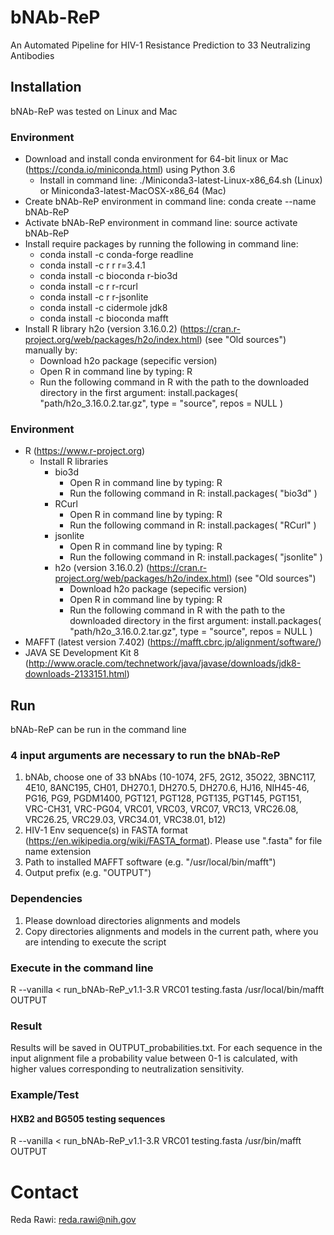 # bNAb-ReP
An Automated Pipeline for HIV-1 Resistance Prediction to 33 Neutralizing Antibodies

## Installation

bNAb-ReP was tested on Linux and Mac

### Environment
- Download and install conda environment for 64-bit linux or Mac (https://conda.io/miniconda.html) using Python 3.6
  - Install in command line: ./Miniconda3-latest-Linux-x86_64.sh (Linux) or Miniconda3-latest-MacOSX-x86_64 (Mac)
- Create bNAb-ReP environment in command line: conda create --name bNAb-ReP
- Activate bNAb-ReP environment in command line: source activate bNAb-ReP
- Install require packages by running the following in command line:
  - conda install -c conda-forge readline
  - conda install -c r r r=3.4.1
  - conda install -c bioconda r-bio3d
  - conda install -c r r-rcurl
  - conda install -c r r-jsonlite
  - conda install -c cidermole jdk8
  - conda install -c bioconda mafft
- Install R library h2o (version 3.16.0.2) (https://cran.r-project.org/web/packages/h2o/index.html) (see "Old sources") manually by:
  - Download h2o package (sepecific version)
  - Open R in command line by typing: R
  - Run the following command in R with the path to the downloaded directory in the first argument: install.packages( "path/h2o_3.16.0.2.tar.gz", type = "source", repos = NULL )
  

### Environment
- R (https://www.r-project.org)
  - Install R libraries
    - bio3d
      - Open R in command line by typing: R
      - Run the following command in R: install.packages( "bio3d" )
    - RCurl
      - Open R in command line by typing: R
      - Run the following command in R: install.packages( "RCurl" )
    - jsonlite
      - Open R in command line by typing: R
      - Run the following command in R: install.packages( "jsonlite" )
    - h2o (version 3.16.0.2) (https://cran.r-project.org/web/packages/h2o/index.html) (see "Old sources")
      - Download h2o package (sepecific version)
      - Open R in command line by typing: R
      - Run the following command in R with the path to the downloaded directory in the first argument: install.packages( "path/h2o_3.16.0.2.tar.gz", type = "source", repos = NULL )
- MAFFT (latest version 7.402) (https://mafft.cbrc.jp/alignment/software/)
- JAVA SE Development Kit 8 (http://www.oracle.com/technetwork/java/javase/downloads/jdk8-downloads-2133151.html)

## Run 
bNAb-ReP can be run in the command line

### 4 input arguments are necessary to run the bNAb-ReP
  1.  bNAb, choose one of 33 bNAbs (10-1074, 2F5, 2G12, 35O22, 3BNC117, 4E10, 8ANC195, CH01, DH270.1, DH270.5, DH270.6, HJ16, NIH45-46, PG16, PG9, PGDM1400, PGT121, PGT128, PGT135, PGT145, PGT151, VRC-CH31, VRC-PG04, VRC01, VRC03, VRC07, VRC13, VRC26.08, VRC26.25, VRC29.03, VRC34.01, VRC38.01, b12)
  2.  HIV-1 Env sequence(s) in FASTA format (https://en.wikipedia.org/wiki/FASTA_format).
      Please use ".fasta" for file name extension 
  3.  Path to installed MAFFT software (e.g. "/usr/local/bin/mafft")
  4.  Output prefix (e.g. "OUTPUT")

### Dependencies
  1. Please download directories alignments and models
  2. Copy directories alignments and models in the current path, where you are intending to execute the script

### Execute in the command line
R --vanilla < run_bNAb-ReP_v1.1-3.R VRC01 testing.fasta /usr/local/bin/mafft OUTPUT

### Result
Results will be saved in OUTPUT_probabilities.txt. For each sequence in the input alignment file a probability value between 0-1 is calculated, with higher values corresponding to neutralization sensitivity.



### Example/Test

#### HXB2 and BG505 testing sequences
R --vanilla < run_bNAb-ReP_v1.1-3.R VRC01 testing.fasta /usr/bin/mafft OUTPUT

# Contact
Reda Rawi: reda.rawi@nih.gov
